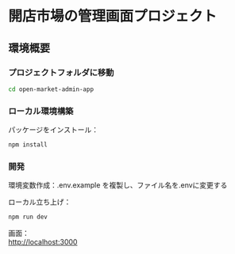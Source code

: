 # 開店市場の管理画面プロジェクト

## 環境概要

### プロジェクトフォルダに移動

```bash
cd open-market-admin-app
```

### ローカル環境構築

パッケージをインストール：

```bash
npm install
```

### 開発

環境変数作成：.env.example を複製し、ファイル名を.envに変更する  

ローカル立ち上げ：

```bash
npm run dev
```

画面：  
[http://localhost:3000](http://localhost:3000)  
